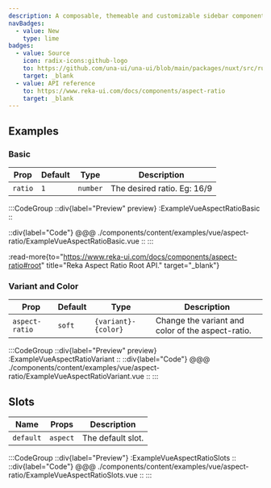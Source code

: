 ```yaml
---
description: A composable, themeable and customizable sidebar component.
navBadges:
  - value: New
    type: lime
badges:
  - value: Source
    icon: radix-icons:github-logo
    to: https://github.com/una-ui/una-ui/blob/main/packages/nuxt/src/runtime/components/AspectRatio.vue
    target: _blank
  - value: API reference
    to: https://www.reka-ui.com/docs/components/aspect-ratio
    target: _blank
---
```


## Examples

### Basic

| Prop    | Default | Type     | Description                 |
| ------- | ------- | -------- | --------------------------- |
| `ratio` | `1`     | `number` | The desired ratio. Eg: 16/9 |

:::CodeGroup
::div{label="Preview" preview}
:ExampleVueAspectRatioBasic
::

::div{label="Code"}
@@@ ./components/content/examples/vue/aspect-ratio/ExampleVueAspectRatioBasic.vue
::
:::

:read-more{to="https://www.reka-ui.com/docs/components/aspect-ratio#root" title="Reka Aspect Ratio Root API." target="_blank"}

### Variant and Color

| Prop           | Default | Type                | Description                                       |
| -------------- | ------- | ------------------- | ------------------------------------------------- |
| `aspect-ratio` | `soft`  | `{variant}-{color}` | Change the variant and color of the aspect-ratio. |

:::CodeGroup
::div{label="Preview" preview}
:ExampleVueAspectRatioVariant
::
::div{label="Code"}
@@@ ./components/content/examples/vue/aspect-ratio/ExampleVueAspectRatioVariant.vue
::
:::

## Slots

| Name      | Props    | Description       |
| --------- | -------- | ----------------- |
| `default` | `aspect` | The default slot. |

:::CodeGroup
::div{label="Preview"}
:ExampleVueAspectRatioSlots
::
::div{label="Code"}
@@@ ./components/content/examples/vue/aspect-ratio/ExampleVueAspectRatioSlots.vue
::
:::
